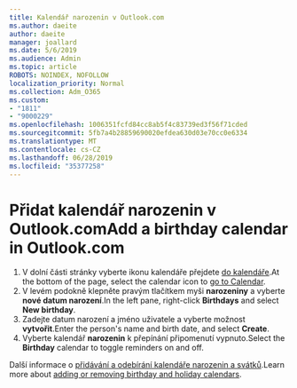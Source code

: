 ```yaml
---
title: Kalendář narozenin v Outlook.com
ms.author: daeite
author: daeite
manager: joallard
ms.date: 5/6/2019
ms.audience: Admin
ms.topic: article
ROBOTS: NOINDEX, NOFOLLOW
localization_priority: Normal
ms.collection: Adm_O365
ms.custom:
- "1811"
- "9000229"
ms.openlocfilehash: 1006351fcfd84cc8ab5f4c83739ed3f56f71cded
ms.sourcegitcommit: 5fb7a4b28859690020efdea630d03e70cc0e6334
ms.translationtype: MT
ms.contentlocale: cs-CZ
ms.lasthandoff: 06/28/2019
ms.locfileid: "35377258"
---
```

# <a name="add-a-birthday-calendar-in-outlookcom"></a><span data-ttu-id="3ed9f-102">Přidat kalendář narozenin v Outlook.com</span><span class="sxs-lookup"><span data-stu-id="3ed9f-102">Add a birthday calendar in Outlook.com</span></span>

1. <span data-ttu-id="3ed9f-103">V dolní části stránky vyberte ikonu kalendáře přejdete [do kalendáře](https://outlook.live.com/mail/calendar).</span><span class="sxs-lookup"><span data-stu-id="3ed9f-103">At the bottom of the page, select the calendar icon to [go to Calendar](https://outlook.live.com/mail/calendar).</span></span>
1. <span data-ttu-id="3ed9f-104">V levém podokně klepněte pravým tlačítkem myši **narozeniny** a vyberte **nové datum narození**.</span><span class="sxs-lookup"><span data-stu-id="3ed9f-104">In the left pane, right-click **Birthdays** and select **New birthday**.</span></span>
1. <span data-ttu-id="3ed9f-105">Zadejte datum narození a jméno uživatele a vyberte možnost **vytvořit**.</span><span class="sxs-lookup"><span data-stu-id="3ed9f-105">Enter the person's name and birth date, and select **Create**.</span></span>
1. <span data-ttu-id="3ed9f-106">Vyberte kalendář **narozenin** k přepínání připomenutí vypnuto.</span><span class="sxs-lookup"><span data-stu-id="3ed9f-106">Select the **Birthday** calendar to toggle reminders on and off.</span></span>

<span data-ttu-id="3ed9f-107">Další informace o [přidávání a odebírání kalendáře narozenin a svátků](https://support.office.com/article/b8e636da-fda8-413f-940e-68396efa49a6).</span><span class="sxs-lookup"><span data-stu-id="3ed9f-107">Learn more about [adding or removing birthday and holiday calendars](https://support.office.com/article/b8e636da-fda8-413f-940e-68396efa49a6).</span></span>